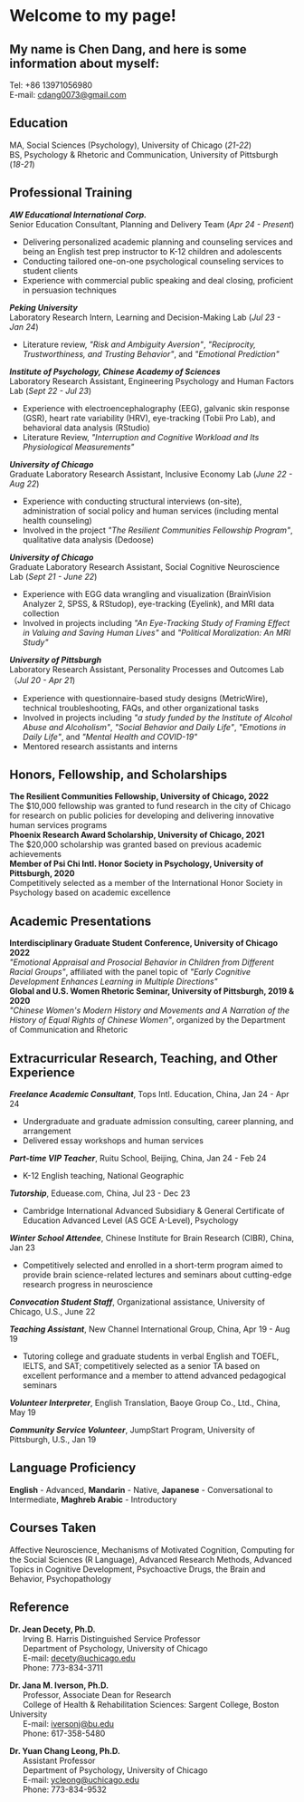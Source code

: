 # Welcome to my page! <br />
## My name is Chen Dang, and here is some information about myself: <br />
Tel: +86 13971056980 <br />
E-mail: cdang0073@gmail.com

## Education <br />
MA, Social Sciences (Psychology), University of Chicago (_21-22_) <br />
BS, Psychology & Rhetoric and Communication, University of Pittsburgh (_18-21_)

## Professional Training <br />
***AW Educational International Corp.*** <br /> 
Senior Education Consultant, Planning and Delivery Team (_Apr 24 - Present_) <br />
- Delivering personalized academic planning and counseling services and being an English test prep instructor to K-12 children and adolescents
- Conducting tailored one-on-one psychological counseling services to student clients
- Experience with commercial public speaking and deal closing, proficient in persuasion techniques

***Peking University*** <br />
Laboratory Research Intern, Learning and Decision-Making Lab (_Jul 23 - Jan 24_) <br />
- Literature review, _"Risk and Ambiguity Aversion"_, _"Reciprocity, Trustworthiness, and Trusting Behavior"_, and _"Emotional Prediction"_

***Institute of Psychology, Chinese Academy of Sciences*** <br />
Laboratory Research Assistant, Engineering Psychology and Human Factors Lab (_Sept 22 - Jul 23_) <br />
- Experience with electroencephalography (EEG), galvanic skin response (GSR), heart rate variability (HRV), eye-tracking (Tobii Pro Lab), and behavioral data analysis (RStudio)
- Literature Review, _"Interruption and Cognitive Workload and Its Physiological Measurements"_

***University of Chicago*** <br />
Graduate Laboratory Research Assistant, Inclusive Economy Lab (_June 22 - Aug 22_) <br />
- Experience with conducting structural interviews (on-site), administration of social policy and human services (including mental health counseling)
- Involved in the project _"The Resilient Communities Fellowship Program"_, qualitative data analysis (Dedoose)

***University of Chicago*** <br />
Graduate Laboratory Research Assistant, Social Cognitive Neuroscience Lab (_Sept 21 - June 22_) <br />
- Experience with EGG data wrangling and visualization (BrainVision Analyzer 2, SPSS, & RStudop), eye-tracking (Eyelink), and MRI data collection
- Involved in projects including _"An Eye-Tracking Study of Framing Effect in Valuing and Saving Human Lives"_ and _"Political Moralization: An MRI Study"_

***University of Pittsburgh*** <br />
Laboratory Research Assistant, Personality Processes and Outcomes Lab （_Jul 20 - Apr 21_) <br />
- Experience with questionnaire-based study designs (MetricWire), technical troubleshooting, FAQs, and other organizational tasks
- Involved in projects including _"a study funded by the Institute of Alcohol Abuse and Alcoholism"_, _"Social Behavior and Daily Life"_, _"Emotions in Daily Life"_, and _"Mental Health and COVID-19"_
- Mentored research assistants and interns

## Honors, Fellowship, and Scholarships <br />
**The Resilient Communities Fellowship, University of Chicago, 2022** <br />
The $10,000 fellowship was granted to fund research in the city of Chicago for research on public policies for developing and delivering innovative human services programs <br />
**Phoenix Research Award Scholarship, University of Chicago, 2021** <br />
The $20,000 scholarship was granted based on previous academic achievements <br />
**Member of Psi Chi Intl. Honor Society in Psychology, University of Pittsburgh, 2020** <br />
Competitively selected as a member of the International Honor Society in Psychology based on academic excellence

## Academic Presentations <br />
**Interdisciplinary Graduate Student Conference, University of Chicago 2022** <br />
_"Emotional Appraisal and Prosocial Behavior in Children from Different Racial Groups"_, affiliated with the panel topic of _"Early Cognitive Development Enhances Learning in Multiple Directions"_ <br />
**Global and U.S. Women Rhetoric Seminar, University of Pittsburgh, 2019 & 2020** <br />
_"Chinese Women's Modern History and Movements and A Narration of the History of Equal Rights of Chinese Women"_, organized by the Department of Communication and Rhetoric

## Extracurricular Research, Teaching, and Other Experience <br />
***Freelance Academic Consultant***, Tops Intl. Education, China, Jan 24 - Apr 24
- Undergraduate and graduate admission consulting, career planning, and arrangement
- Delivered essay workshops and human services
  
***Part-time VIP Teacher***, Ruitu School, Beijing, China, Jan 24 - Feb 24
- K-12 English teaching, National Geographic
  
***Tutorship***, Eduease.com, China, Jul 23 - Dec 23
- Cambridge International Advanced Subsidiary & General Certificate of Education Advanced Level (AS GCE A-Level), Psychology

***Winter School Attendee***, Chinese Institute for Brain Research (CIBR), China, Jan 23 <br />
 - Competitively selected and enrolled in a short-term program aimed to provide brain science-related lectures and seminars about cutting-edge research progress in neuroscience

***Convocation Student Staff***, Organizational assistance, University of Chicago, U.S., June 22

***Teaching Assistant***, New Channel International Group, China, Apr 19 - Aug 19
- Tutoring college and graduate students in verbal English and TOEFL, IELTS, and SAT; competitively selected as a senior TA based on excellent performance and a member to attend advanced pedagogical seminars
  
***Volunteer Interpreter***, English Translation, Baoye Group Co., Ltd., China, May 19

***Community Service Volunteer***, JumpStart Program, University of Pittsburgh, U.S., Jan 19

## Language Proficiency <br />
**English** - Advanced, **Mandarin** - Native, **Japanese** - Conversational to Intermediate, **Maghreb Arabic** - Introductory

## Courses Taken <br />
Affective Neuroscience, Mechanisms of Motivated Cognition, Computing for the Social Sciences (R Language), Advanced Research Methods, Advanced Topics in Cognitive Development, Psychoactive Drugs, the Brain and Behavior, Psychopathology

## Reference <br />
**Dr. Jean Decety, Ph.D.** <br />
         &nbsp; &nbsp; &nbsp; Irving B. Harris Distinguished Service Professor <br />
         &nbsp; &nbsp; &nbsp; Department of Psychology, University of Chicago <br />
         &nbsp; &nbsp; &nbsp; E-mail: decety@uchicago.edu <br />
         &nbsp; &nbsp; &nbsp; Phone: 773-834-3711

**Dr. Jana M. Iverson, Ph.D.** <br />
         &nbsp; &nbsp; &nbsp; Professor, Associate Dean for Research <br />
         &nbsp; &nbsp; &nbsp; College of Health & Rehabilitation Sciences: Sargent College, Boston University <br />
         &nbsp; &nbsp; &nbsp; E-mail: iversonj@bu.edu <br />
         &nbsp; &nbsp; &nbsp; Phone: 617-358-5480

**Dr. Yuan Chang Leong, Ph.D.** <br />
         &nbsp; &nbsp; &nbsp; Assistant Professor <br />
         &nbsp; &nbsp; &nbsp; Department of Psychology, University of Chicago <br />
         &nbsp; &nbsp; &nbsp; E-mail: ycleong@uchicago.edu <br /> 
         &nbsp; &nbsp; &nbsp; Phone: 773-834-9532
